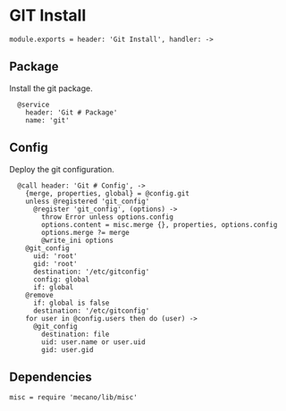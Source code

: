 
# GIT Install

    module.exports = header: 'Git Install', handler: ->
    
## Package

Install the git package.

      @service
        header: 'Git # Package'
        name: 'git'

## Config

Deploy the git configuration.

      @call header: 'Git # Config', ->
        {merge, properties, global} = @config.git
        unless @registered 'git_config'
          @register 'git_config', (options) ->
            throw Error unless options.config
            options.content = misc.merge {}, properties, options.config
            options.merge ?= merge
            @write_ini options
        @git_config
          uid: 'root'
          gid: 'root'
          destination: '/etc/gitconfig'
          config: global
          if: global
        @remove
          if: global is false
          destination: '/etc/gitconfig'
        for user in @config.users then do (user) ->
          @git_config
            destination: file
            uid: user.name or user.uid
            gid: user.gid

## Dependencies

    misc = require 'mecano/lib/misc'
